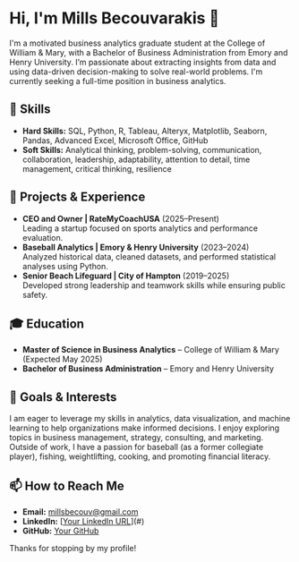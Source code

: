 # Hi, I'm Mills Becouvarakis 👋

I'm a motivated business analytics graduate student at the College of William & Mary, with a Bachelor of Business Administration from Emory and Henry University. I’m passionate about extracting insights from data and using data-driven decision-making to solve real-world problems. I'm currently seeking a full-time position in business analytics.

## 🔧 Skills
- **Hard Skills:** SQL, Python, R, Tableau, Alteryx, Matplotlib, Seaborn, Pandas, Advanced Excel, Microsoft Office, GitHub
- **Soft Skills:** Analytical thinking, problem-solving, communication, collaboration, leadership, adaptability, attention to detail, time management, critical thinking, resilience

## 🚀 Projects & Experience
- **CEO and Owner | RateMyCoachUSA** (2025–Present)  
  Leading a startup focused on sports analytics and performance evaluation.
- **Baseball Analytics | Emory & Henry University** (2023–2024)  
  Analyzed historical data, cleaned datasets, and performed statistical analyses using Python.
- **Senior Beach Lifeguard | City of Hampton** (2019–2025)  
  Developed strong leadership and teamwork skills while ensuring public safety.

## 🎓 Education
- **Master of Science in Business Analytics** – College of William & Mary (Expected May 2025)
- **Bachelor of Business Administration** – Emory and Henry University

## 🎯 Goals & Interests
I am eager to leverage my skills in analytics, data visualization, and machine learning to help organizations make informed decisions. I enjoy exploring topics in business management, strategy, consulting, and marketing. Outside of work, I have a passion for baseball (as a former collegiate player), fishing, weightlifting, cooking, and promoting financial literacy.

## 📫 How to Reach Me
- **Email:** millsbecouv@gmail.com
- **LinkedIn:** [[Your LinkedIn URL](https://www.linkedin.com/in/mills-bec/)](#) 
- **GitHub:** [Your GitHub](https://github.com/millsbecouv) 

Thanks for stopping by my profile!
